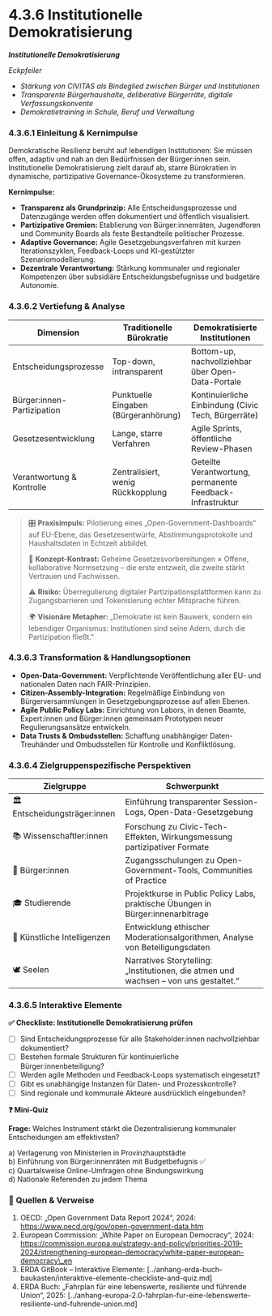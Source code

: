 # 4.3.6 Institutionelle Demokratisierung

_**Institutionelle Demokratisierung**_

_Eckpfeiler_

* _Stärkung von CIVITAS als Bindeglied zwischen Bürger und Institutionen_
* _Transparente Bürgerhaushalte, deliberative Bürgerräte, digitale Verfassungskonvente_
* _Demokratietraining in Schule, Beruf und Verwaltung_

### 4.3.6.1 Einleitung & Kernimpulse

Demokratische Resilienz beruht auf lebendigen Institutionen: Sie müssen offen, adaptiv und nah an den Bedürfnissen der Bürger:innen sein. Institutionelle Demokratisierung zielt darauf ab, starre Bürokratien in dynamische, partizipative Governance-Ökosysteme zu transformieren.

**Kernimpulse:**

* **Transparenz als Grundprinzip:** Alle Entscheidungsprozesse und Datenzugänge werden offen dokumentiert und öffentlich visualisiert.
* **Partizipative Gremien:** Etablierung von Bürger:innenräten, Jugendforen und Community Boards als feste Bestandteile politischer Prozesse.
* **Adaptive Governance:** Agile Gesetzgebungsverfahren mit kurzen Iterationszyklen, Feedback-Loops und KI-gestützter Szenariomodellierung.
* **Dezentrale Verantwortung:** Stärkung kommunaler und regionaler Kompetenzen über subsidiäre Entscheidungsbefugnisse und budgetäre Autonomie.

### 4.3.6.2 Vertiefung & Analyse

| Dimension                  | Traditionelle Bürokratie             | Demokratisierte Institutionen                             |
| -------------------------- | ------------------------------------ | --------------------------------------------------------- |
| Entscheidungsprozesse      | Top-down, intransparent              | Bottom-up, nachvollziehbar über Open-Data-Portale         |
| Bürger:innen-Partizipation | Punktuelle Eingaben (Bürgeranhörung) | Kontinuierliche Einbindung (Civic Tech, Bürgerräte)       |
| Gesetzesentwicklung        | Lange, starre Verfahren              | Agile Sprints, öffentliche Review-Phasen                  |
| Verantwortung & Kontrolle  | Zentralisiert, wenig Rückkopplung    | Geteilte Verantwortung, permanente Feedback-Infrastruktur |

> 🎛️ **Praxisimpuls:** Pilotierung eines „Open-Government-Dashboards“ auf EU-Ebene, das Gesetzesentwürfe, Abstimmungsprotokolle und Haushaltsdaten in Echtzeit abbildet.
>
> 🧠 **Konzept-Kontrast:** Geheime Gesetzesvorbereitungen ≠ Offene, kollaborative Normsetzung – die erste entzweit, die zweite stärkt Vertrauen und Fachwissen.
>
> ⚠️ **Risiko:** Überregulierung digitaler Partizipationsplattformen kann zu Zugangsbarrieren und Tokenisierung echter Mitsprache führen.
>
> 🌍 **Visionäre Metapher:** „Demokratie ist kein Bauwerk, sondern ein lebendiger Organismus: Institutionen sind seine Adern, durch die Partizipation fließt."

### 4.3.6.3 Transformation & Handlungsoptionen

* **Open-Data-Government:** Verpflichtende Veröffentlichung aller EU- und nationalen Daten nach FAIR-Prinzipien.
* **Citizen-Assembly-Integration:** Regelmäßige Einbindung von Bürgerversammlungen in Gesetzgebungsprozesse auf allen Ebenen.
* **Agile Public Policy Labs:** Einrichtung von Labors, in denen Beamte, Expert:innen und Bürger:innen gemeinsam Prototypen neuer Regulierungsansätze entwickeln.
* **Data Trusts & Ombudsstellen:** Schaffung unabhängiger Daten-Treuhänder und Ombudsstellen für Kontrolle und Konfliktlösung.

### 4.3.6.4 Zielgruppenspezifische Perspektiven

| Zielgruppe                    | Schwerpunkt                                                                          |
| ----------------------------- | ------------------------------------------------------------------------------------ |
| 🏛️ Entscheidungsträger:innen | Einführung transparenter Session-Logs, Open-Data-Gesetzgebung                        |
| 📚 Wissenschaftler:innen      | Forschung zu Civic-Tech-Effekten, Wirkungsmessung partizipativer Formate             |
| 🧍 Bürger:innen               | Zugangsschulungen zu Open-Government-Tools, Communities of Practice                  |
| 🎓 Studierende                | Projektkurse in Public Policy Labs, praktische Übungen in Bürger:innenarbitrage      |
| 🤖 Künstliche Intelligenzen   | Entwicklung ethischer Moderationsalgorithmen, Analyse von Beteiligungsdaten          |
| 🕊️ Seelen                    | Narratives Storytelling: „Institutionen, die atmen und wachsen – von uns gestaltet.“ |

### 4.3.6.5 Interaktive Elemente

**✅ Checkliste: Institutionelle Demokratisierung prüfen**

* [ ] Sind Entscheidungsprozesse für alle Stakeholder:innen nachvollziehbar dokumentiert?
* [ ] Bestehen formale Strukturen für kontinuierliche Bürger:innenbeteiligung?
* [ ] Werden agile Methoden und Feedback-Loops systematisch eingesetzt?
* [ ] Gibt es unabhängige Instanzen für Daten- und Prozesskontrolle?
* [ ] Sind regionale und kommunale Akteure ausdrücklich eingebunden?

**❓ Mini-Quiz**

**Frage:** Welches Instrument stärkt die Dezentralisierung kommunaler Entscheidungen am effektivsten?

a) Verlagerung von Ministerien in Provinzhauptstädte\
b) Einführung von Bürger:innenräten mit Budgetbefugnis ✅\
c) Quartalsweise Online-Umfragen ohne Bindungswirkung\
d) Nationale Referenden zu jedem Thema

### 📎 Quellen & Verweise

1. OECD: „Open Government Data Report 2024“, 2024: https://www.oecd.org/gov/open-government-data.htm
2. European Commission: „White Paper on European Democracy“, 2024: https://commission.europa.eu/strategy-and-policy/priorities-2019-2024/strengthening-european-democracy/white-paper-european-democracy\_en
3. ERDA GitBook – Interaktive Elemente: \[../anhang-erda-buch-baukasten/interaktive-elemente-checkliste-and-quiz.md]
4. ERDA Buch: „Fahrplan für eine lebenswerte, resiliente und führende Union“, 2025: \[../anhang-europa-2.0-fahrplan-fur-eine-lebenswerte-resiliente-und-fuhrende-union.md]
